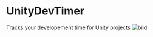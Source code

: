 # UnityDevTimer

Tracks your developement time for Unity projects
![bild](https://github.com/Kesomannen/UnityDevTimer/assets/113015915/b663f6fd-99e3-4e0f-8ae7-1ebdba5f1c83)
